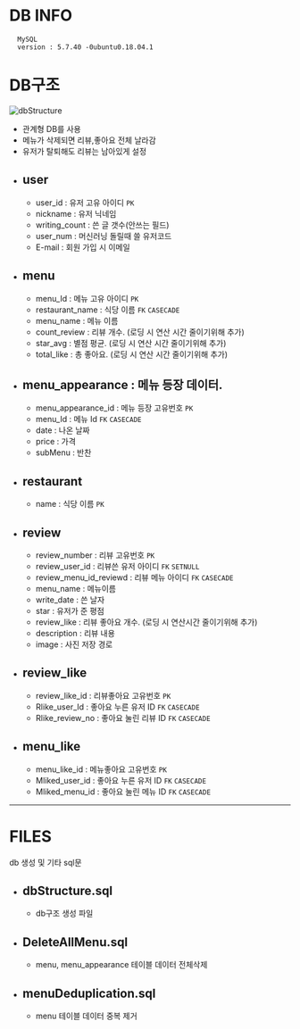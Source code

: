 # DB INFO

`  MySQL`  
`  version : 5.7.40 -0ubuntu0.18.04.1`

# DB구조

![dbStructure](https://user-images.githubusercontent.com/95959567/205449117-cd07eb22-1993-450a-afe2-8d1d95678ab1.png)

-   관계형 DB를 사용
-   메뉴가 삭제되면 리뷰,좋아요 전체 날라감
-   유저가 탈퇴해도 리뷰는 남아있게 설정
-   ## user
    -   user_id : 유저 고유 아이디 `PK`
    -   nickname : 유저 닉네임
    -   writing_count : 쓴 글 갯수(안쓰는 필드)
    -   user_num : 머신러닝 돌릴때 쓸 유저코드
    -   E-mail : 회원 가입 시 이메일
-   ## menu
    -   menu_Id : 메뉴 고유 아이디 `PK`
    -   restaurant_name : 식당 이름 `FK` `CASECADE`
    -   menu_name : 메뉴 이름
    -   count_review : 리뷰 개수. (로딩 시 연산 시간 줄이기위해 추가)
    -   star_avg : 별점 평균. (로딩 시 연산 시간 줄이기위해 추가)
    -   total_like : 총 좋아요. (로딩 시 연산 시간 줄이기위해 추가)
-   ## menu_appearance : 메뉴 등장 데이터.
    -   menu_appearance_id : 메뉴 등장 고유번호 `PK`
    -   menu_Id : 메뉴 Id `FK` `CASECADE`
    -   date : 나온 날짜
    -   price : 가격
    -   subMenu : 반찬
-   ## restaurant
    -   name : 식당 이름 `PK`
-   ## review
    -   review_number : 리뷰 고유번호 `PK`
    -   review_user_id : 리뷰쓴 유저 아이디 `FK` `SETNULL`
    -   review_menu_id_reviewd : 리뷰 메뉴 아이디 `FK` `CASECADE`
    -   menu_name : 메뉴이름
    -   write_date : 쓴 날자
    -   star : 유저가 준 평점
    -   review_like : 리뷰 좋아요 개수. (로딩 시 연산시간 줄이기위해 추가)
    -   description : 리뷰 내용
    -   image : 사진 저장 경로
-   ## review_like
    -   review_like_id : 리뷰좋아요 고유번호 `PK`
    -   Rlike_user_Id : 좋아요 누른 유저 ID `FK` `CASECADE`
    -   Rlike_review_no : 좋아요 눌린 리뷰 ID `FK` `CASECADE`
-   ## menu_like
    -   menu_like_id : 메뉴좋아요 고유번호 `PK`
    -   Mliked_user_id : 좋아요 누른 유저 ID `FK` `CASECADE`
    -   Mliked_menu_id : 좋아요 눌린 메뉴 ID `FK` `CASECADE`

---

# FILES

db 생성 및 기타 sql문

-   ## dbStructure.sql
    -   db구조 생성 파일
-   ## DeleteAllMenu.sql
    -   menu, menu_appearance 테이블 데이터 전체삭제
-   ## menuDeduplication.sql
    -   menu 테이블 데이터 중복 제거
